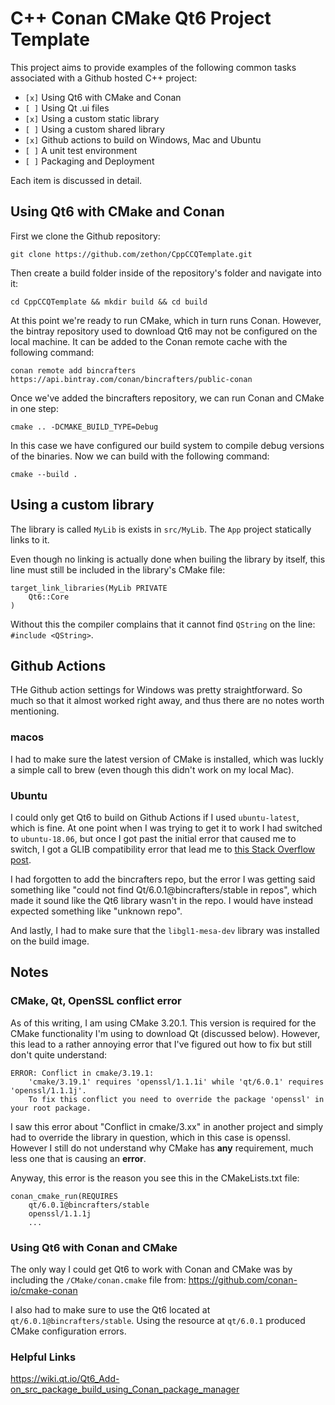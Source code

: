 # C++ Conan CMake Qt6 Project Template

This project aims to provide examples of the following common tasks associated with a Github hosted C++ project:

* `[x]` Using Qt6 with CMake and Conan
* `[ ]` Using Qt .ui files
* `[x]` Using a custom static library
* `[ ]` Using a custom shared library
* `[x]` Github actions to build on Windows, Mac and Ubuntu
* `[ ]` A unit test environment
* `[ ]` Packaging and Deployment

Each item is discussed in detail.
## Using Qt6 with CMake and Conan

First we clone the Github repository:

```
git clone https://github.com/zethon/CppCCQTemplate.git
```

Then create a build folder inside of the repository's folder and navigate into it:

```
cd CppCCQTemplate && mkdir build && cd build
```

At this point we're ready to run CMake, which in turn runs Conan. However, the bintray repository used to download Qt6 may not be configured on the local machine. It can be added to the Conan remote cache with the following command:

```
conan remote add bincrafters https://api.bintray.com/conan/bincrafters/public-conan
```

Once we've added the bincrafters repository, we can run Conan and CMake in one step: 

```
cmake .. -DCMAKE_BUILD_TYPE=Debug
```

In this case we have configured our build system to compile debug versions of the binaries. Now we can build with the following command:

```
cmake --build .
```

## Using a custom library

The library is called `MyLib` is exists in `src/MyLib`. The `App` project statically links to it.

Even though no linking is actually done when builing the library by itself, this line must still be included in the library's CMake file:

```
target_link_libraries(MyLib PRIVATE
    Qt6::Core
)
```

Without this the compiler complains that it cannot find `QString` on the line: `#include <QString>`.

## Github Actions

THe Github action settings for Windows was pretty straightforward. So much so that it almost worked right away, and thus there are no notes worth mentioning.
### macos

I had to make sure the latest version of CMake is installed, which was luckly a simple call to brew (even though this didn't work on my local Mac). 

### Ubuntu

I could only get Qt6 to build on Github Actions if I used `ubuntu-latest`, which is fine. At one point when I was trying to get it to work I had switched to `ubuntu-18.06`, but once I got past the initial error that caused me to switch, I got a GLIB compatibility error that lead me to [this Stack Overflow post](https://stackoverflow.com/questions/64495774/libcrypto-so-undefined-reference-to-fcntlglibc-2-28). 

I had forgotten to add the bincrafters repo, but the error I was getting said something like "could not find Qt/6.0.1@bincrafters/stable in repos", which made it sound like the Qt6 library wasn't in the repo. I would have instead expected something like "unknown repo".

And lastly, I had to make sure that the `libgl1-mesa-dev` library was installed on the build image. 

## Notes
### CMake, Qt, OpenSSL conflict error

As of this writing, I am using CMake 3.20.1. This version is required for the CMake functionality I'm using to download Qt (discussed below). However, this lead to a rather annoying error that I've figured out how to fix but still don't quite understand:

```
ERROR: Conflict in cmake/3.19.1:
    'cmake/3.19.1' requires 'openssl/1.1.1i' while 'qt/6.0.1' requires 'openssl/1.1.1j'.
    To fix this conflict you need to override the package 'openssl' in your root package.
```

I saw this error about "Conflict in cmake/3.xx" in another project and simply had to override the library in question, which in this case is openssl. However I still do not understand why CMake has **any** requirement, much less one that is causing an **error**. 

Anyway, this error is the reason you see this in the CMakeLists.txt file:

```
conan_cmake_run(REQUIRES
    qt/6.0.1@bincrafters/stable
    openssl/1.1.1j
    ...
```
### Using Qt6 with Conan and CMake

The only way I could get Qt6 to work with Conan and CMake was by including the `/CMake/conan.cmake` file from: https://github.com/conan-io/cmake-conan 

I also had to make sure to use the Qt6 located at `qt/6.0.1@bincrafters/stable`. Using the resource at `qt/6.0.1` produced CMake configuration errors.

### Helpful Links

https://wiki.qt.io/Qt6_Add-on_src_package_build_using_Conan_package_manager
